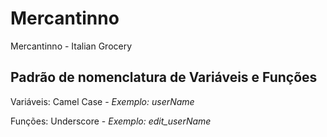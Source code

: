 # Mercantinno
Mercantinno - Italian Grocery

## Padrão de nomenclatura de Variáveis e Funções
Variáveis: Camel Case - *Exemplo: userName*

Funções: Underscore - *Exemplo: edit_userName*
